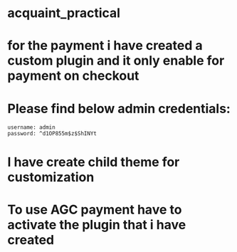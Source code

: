 # acquaint_practical

# for the payment i have created a custom plugin and it only enable for payment on checkout 

# Please find below admin credentials: 
 
	username: admin
	password: ^d1OP855m$z$ShINYt

# I have create child theme for customization

# To use AGC payment have to activate the plugin that i have created